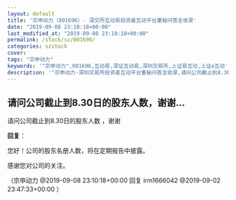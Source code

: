 ```yaml
---
layout: default
title: '宗申动力（001696）- 深交所互动易投资者互动平台董秘问答全收录'
date: "2019-09-08 23:10:18+00:00"
last_modified_at: "2019-09-08 23:10:18+00:00"
permalink: /stock/sz/001696/
categories: szstock
cover: 
tags: "宗申动力"
keywords: '"宗申动力",001696,互动易,深证互动易,深圳交易所,上证易互动,上证e互动'
description: '"宗申动力-深圳交易所投资者互动平台董秘问答全收录,请问公司截止到8.30日的股东人数 ，谢谢"'
---
```


## 请问公司截止到8.30日的股东人数，谢谢...

请问公司截止到8.30日的股东人数 ，谢谢

**回复**：

您好！公司的股东名册人数，将在定期报告中披露。

感谢您对公司的关注。 

（宗申动力  @2019-09-08 23:10:18+00:00 回复 irm1666042  @2019-09-02 23:47:33+00:00 ）

